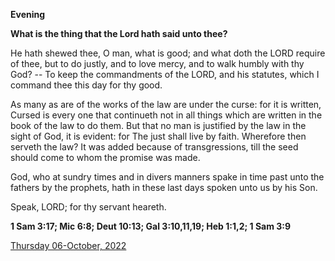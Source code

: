 **Evening**

**What is the thing that the Lord hath said unto thee?**
 
He hath shewed thee, O man, what is good; and what doth the LORD require of thee, but to do justly, and to love mercy, and to walk humbly with thy God? -- To keep the commandments of the LORD, and his statutes, which I command thee this day for thy good.
 
As many as are of the works of the law are under the curse: for it is written, Cursed is every one that continueth not in all things which are written in the book of the law to do them. But that no man is justified by the law in the sight of God, it is evident: for The just shall live by faith. Wherefore then serveth the law? It was added because of transgressions, till the seed should come to whom the promise was made.
 
God, who at sundry times and in divers manners spake in time past unto the fathers by the prophets, hath in these last days spoken unto us by his Son.
 
Speak, LORD; for thy servant heareth.  

**1 Sam 3:17; Mic 6:8; Deut 10:13; Gal 3:10,11,19; Heb 1:1,2; 1 Sam 3:9**

[Thursday 06-October, 2022](https://t.me/daily_light)
